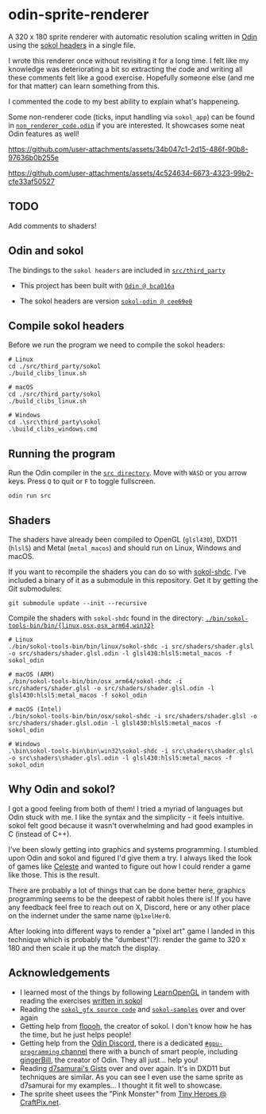 # odin-sprite-renderer

A 320 x 180 sprite renderer with automatic resolution scaling written in [Odin](https://github.com/odin-lang/odin) using the [sokol headers](https://github.com/floooh/sokol) in a single file.

I wrote this renderer once without revisiting it for a long time. I felt like my knowledge was deteriorating a bit so extracting the code and writing all these comments felt like a good exercise. Hopefully someone else (and me for that matter) can learn something from this.

I commented the code to my best ability to explain what's happeneing.

Some non-renderer code (ticks, input handling via `sokol_app`) can be found in [`non_renderer_code.odin`](src/non_renderer_code.odin) if you are interested. It showcases some neat Odin features as well!

https://github.com/user-attachments/assets/34b047c1-2d15-486f-90b8-97636b0b255e

https://github.com/user-attachments/assets/4c524634-6673-4323-99b2-cfe33af50527

## TODO

Add comments to shaders!

## Odin and sokol

The bindings to the `sokol headers` are included in [`src/third_party`](src/third_party)

- This project has been built with [`Odin @ bca016a`](https://github.com/odin-lang/Odin/commit/bca016ae941602864cb614c60d42fc9231543dee)

- The sokol headers are version [`sokol-odin @ cee69e0`](https://github.com/floooh/sokol-odin/commit/cee69e0f828aade2e7a999482052e8af758bfe6e)

## Compile sokol headers

Before we run the program we need to compile the sokol headers:

```
# Linux
cd ./src/third_party/sokol
./build_clibs_linux.sh

# macOS
cd ./src/third_party/sokol
./build_clibs_linux.sh

# Windows
cd .\src\third_party\sokol
.\build_clibs_windows.cmd
```

## Running the program

Run the Odin compiler in the [`src directory`](src). Move with `WASD` or you arrow keys. Press `Q` to quit or `F` to toggle fullscreen.

```
odin run src
```

## Shaders

The shaders have already been compiled to OpenGL (`glsl430`), DXD11 (`hlsl5`) and Metal (`metal_macos`) and should run on Linux, Windows and macOS.

If you want to recompile the shaders you can do so with [sokol-shdc](https://github.com/floooh/sokol-tools/blob/master/docs/sokol-shdc.md).
I've included a binary of it as a submodule in this repository. Get it by getting the Git submodules:

```
git submodule update --init --recursive
```

Compile the shaders with `sokol-shdc` found in the directory: [`./bin/sokol-tools-bin/bin/{linux,osx,osx_arm64,win32}`](https://github.com/floooh/sokol-tools-bin/tree/d80b1d8f20fef813092ba37f26723d3880839651/bin)

```
# Linux
./bin/sokol-tools-bin/bin/linux/sokol-shdc -i src/shaders/shader.glsl -o src/shaders/shader.glsl.odin -l glsl430:hlsl5:metal_macos -f sokol_odin

# macOS (ARM)
./bin/sokol-tools-bin/bin/osx_arm64/sokol-shdc -i src/shaders/shader.glsl -o src/shaders/shader.glsl.odin -l glsl430:hlsl5:metal_macos -f sokol_odin

# macOS (Intel)
./bin/sokol-tools-bin/bin/osx/sokol-shdc -i src/shaders/shader.glsl -o src/shaders/shader.glsl.odin -l glsl430:hlsl5:metal_macos -f sokol_odin

# Windows
.\bin\sokol-tools-bin\bin\win32\sokol-shdc -i src\shaders\shader.glsl -o src\shaders\shader.glsl.odin -l glsl430:hlsl5:metal_macos -f sokol_odin
```

## Why Odin and sokol?

I got a good feeling from both of them! I tried a myriad of languages but Odin stuck with me. I like the syntax and the simplicity - it feels intuitive. sokol felt good because it wasn't overwhelming and had good examples in C (instead of C++).

I've been slowly getting into graphics and systems programming. I stumbled upon Odin and sokol and figured I'd give them a try. I always liked the look of games like [Celeste](https://www.celestegame.com/) and wanted to figure out how I could render a game like those. This is the result.

There are probably a lot of things that can be done better here, graphics programming seems to be the deepest of rabbit holes there is! If you have any feedback feel free to reach out on X, Discord, here or any other place on the indernet under the same name `@p1xelHer0`.

After looking into different ways to render a "pixel art" game I landed in this technique which is probably the "dumbest"(?): render the game to 320 x 180 and then scale it up the match the display.

## Acknowledgements

- I learned most of the things by following [LearnOpenGL](https://learnopengl.com/) in tandem with reading the exercises [written in sokol](https://github.com/zeromake/learnopengl-examples)
- Reading the [`sokol_gfx source code`](https://github.com/floooh/sokol/blob/master/sokol_gfx.h) and [`sokol-samples`](https://github.com/floooh/sokol-samples) over and over again
- Getting help from [floooh](https://github.com/floooh), the creator of sokol. I don't know how he has the time, but he just helps people!
- Getting help from the [Odin Discord](https://discord.com/invite/odinlang), there is a dedicated [`#gpu-programming` channel](https://discord.com/channels/568138951836172421/931610740840865828) there with a bunch of smart people, including [gingerBill](https://www.gingerbill.org/), the creator of Odin. They all just... help you!
- Reading [d7samurai's Gists](https://gist.github.com/d7samurai) over and over again. It's in DXD11 but techniques are similar. As you can see I even use the same sprite as d7samurai for my examples... I thought it fit well to showcase.
- The sprite sheet usees the "Pink Monster" from [Tiny Heroes @ CraftPix.net](https://craftpix.net/freebies/free-pixel-art-tiny-hero-sprites/).
